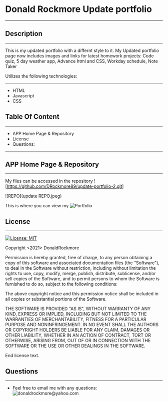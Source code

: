 # Donald Rockmore Update portfolio

***

## Description

***
This is my updated portfolio with a differnt style to it. My Updated portfolio page now includes images and links for latest homework projects: Code quiz, 5 day weather app, Advance html and CSS,
Workday schedule, Note Taker

Utilizes the following technologies:
***

* HTML
* Javascript
* CSS

## Table Of Content

***

* APP Home Page & Repository
* License
* Questions:

***

## APP Home Page & Repository

***

My files can be accessed in the repository ![https://github.com/DRockmore89/update-portfolio-2.git]

![REPO](update REPO.jpeg)

This is where you can view my ![Portfolio](https://drockmore89.github.io/update-portfolio-2/)

## License

***
[![License: MIT](https://img.shields.io/badge/License-MIT-yellow.svg)](https://opensource.org/licenses/MIT)

Copyright <2021> DonaldRockmore

Permission is hereby granted, free of charge, to any person obtaining a copy of this software and associated documentation files (the "Software"), to deal in the Software without restriction, including without limitation the rights to use, copy, modify, merge, publish, distribute, sublicense, and/or sell copies of the Software, and to permit persons to whom the Software is furnished to do so, subject to the following conditions:

The above copyright notice and this permission notice shall be included in all copies or substantial portions of the Software.

THE SOFTWARE IS PROVIDED "AS IS", WITHOUT WARRANTY OF ANY KIND, EXPRESS OR IMPLIED, INCLUDING BUT NOT LIMITED TO THE WARRANTIES OF MERCHANTABILITY, FITNESS FOR A PARTICULAR PURPOSE AND NONINFRINGEMENT. IN NO EVENT SHALL THE AUTHORS OR COPYRIGHT HOLDERS BE LIABLE FOR ANY CLAIM, DAMAGES OR OTHER LIABILITY, WHETHER IN AN ACTION OF CONTRACT, TORT OR OTHERWISE, ARISING FROM, OUT OF OR IN CONNECTION WITH THE SOFTWARE OR THE USE OR OTHER DEALINGS IN THE SOFTWARE.

End license text.

## Questions

***

* Feel free to email me with any questions: ![donaldrockmore@yahoo.com]()
